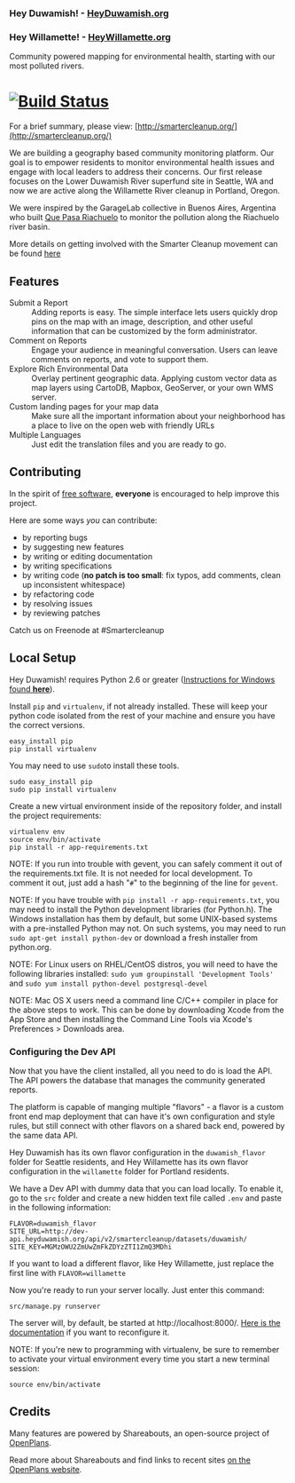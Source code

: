 ### Hey Duwamish! - [HeyDuwamish.org](http://heyduwamish.org)
### Hey Willamette! - [HeyWillamette.org](http://heyduwamish.org)

Community powered mapping for environmental health, starting with our most polluted rivers.

[![Build Status](https://secure.travis-ci.org/smartercleanup/platform.png)](http://travis-ci.org/smartercleanup/platform)
===========
For a brief summary, please view: [http://smartercleanup.org/](http://smartercleanup.org/)

We are building a geography based community monitoring platform. Our goal is to empower residents to monitor environmental health issues and engage with local leaders to address their concerns. Our first release focuses on the Lower Duwamish River superfund site in Seattle, WA and now we are active along the Willamette River cleanup in Portland, Oregon.

We were inspired by the GarageLab collective in Buenos Aires, Argentina who built [Que Pasa Riachuelo](http://quepasariachuelo.org.ar/) to monitor the pollution along the Riachuelo river basin.

More details on getting involved with the Smarter Cleanup movement can be found [here](http://wiki.smartercleanup.org/doku.php?id=contribute)

Features
-------------
<dl>
  <dt>Submit a Report</dt>
  <dd>Adding reports is easy. The simple interface lets users quickly drop pins on the map with an image, description, and other useful information that can be customized by the form administrator.</dd>

  <dt>Comment on Reports</dt>
  <dd>Engage your audience in meaningful conversation. Users can leave comments on reports, and vote to support them.</dd>

  <dt>Explore Rich Environmental Data</dt>
  <dd>Overlay pertinent geographic data. Applying custom vector data as map layers using CartoDB, Mapbox, GeoServer, or your own WMS server.</dd>

  <dt>Custom landing pages for your map data</dt>
  <dd>Make sure all the important information about your neighborhood has a place to live on the open web with friendly URLs</dd>

  <dt>Multiple Languages</dt>
  <dd>Just edit the translation files and you are ready to go.</dd>
</dl>

Contributing
------------
In the spirit of [free software](http://www.fsf.org/licensing/essays/free-sw.html), **everyone** is encouraged to help improve this project.

Here are some ways *you* can contribute:

* by reporting bugs
* by suggesting new features
* by writing or editing documentation
* by writing specifications
* by writing code (**no patch is too small**: fix typos, add comments, clean up inconsistent whitespace)
* by refactoring code
* by resolving issues
* by reviewing patches

Catch us on Freenode at #Smartercleanup

Local Setup
-------------
Hey Duwamish! requires Python 2.6 or greater ([Instructions for Windows found **here**](/doc/WINDOWS_SETUP.md)).

Install `pip` and `virtualenv`, if not already installed. These will keep your python code isolated from the rest of your machine and ensure you have the correct versions.

```
easy_install pip
pip install virtualenv
```
You may need to use `sudo`to install these tools.

```
sudo easy_install pip
sudo pip install virtualenv
```
Create a new virtual environment inside of the repository folder, and install the project requirements:

```
virtualenv env
source env/bin/activate
pip install -r app-requirements.txt
```

NOTE: If you run into trouble with gevent, you can safely comment it out of the requirements.txt file. It is not needed for local development. To comment it out, just add a hash "`#`" to the beginning of the line for `gevent`.

NOTE: If you have trouble with `pip install -r app-requirements.txt`, you may need to install the Python development libraries (for Python.h). The Windows installation has them by default, but some UNIX-based systems with a pre-installed Python may not. On such systems, you may need to run `sudo apt-get install python-dev` or download a fresh installer from python.org.

NOTE: For Linux users on RHEL/CentOS distros, you will need to have the following libraries installed: `sudo yum groupinstall 'Development Tools'` and `sudo yum install python-devel postgresql-devel`

NOTE: Mac OS X users need a command line C/C++ compiler in place for the above steps to work. This can be done by downloading Xcode from the App Store and then installing the Command Line Tools via Xcode's Preferences > Downloads area.

### Configuring the Dev API

Now that you have the client installed, all you need to do is load the API. The API powers the database that manages the community generated reports.

The platform is capable of manging multiple "flavors" - a flavor is a custom front end map deployment that can have it's own configuration and style rules, but still connect with other flavors on a shared back end, powered by the same data API.

Hey Duwamish has its own flavor configuration in the ``duwamish_flavor`` folder for Seattle residents, and
Hey Willamette has its own flavor configuration in the ``willamette`` folder for Portland residents.

We have a Dev API with dummy data that you can load locally. To enable it, go to the `src` folder and create a new hidden text file called `.env` and paste in the following information:

```
FLAVOR=duwamish_flavor
SITE_URL=http://dev-api.heyduwamish.org/api/v2/smartercleanup/datasets/duwamish/
SITE_KEY=MGMzOWU2ZmUwZmFkZDYzZTI1ZmQ3MDhi
```

If you want to load a different flavor, like Hey Willamette, just replace the first line with ``FLAVOR=willamette``

Now you're ready to run your server locally. Just enter this command:

```
src/manage.py runserver
```
The server will, by default, be started at http://localhost:8000/. [Here is the documentation](https://github.com/openplans/shareabouts/blob/master/doc/CONFIG.md) if you want to reconfigure it.

NOTE: If you're new to programming with virtualenv, be sure to remember to activate your virtual environment every time you start a new terminal session:

```
source env/bin/activate
```

Credits
-------------
Many features are powered by Shareabouts, an open-source project of [OpenPlans](http://openplans.org).

Read more about Shareabouts and find links to recent sites [on the OpenPlans website](http://openplans.org/shareabouts/).

